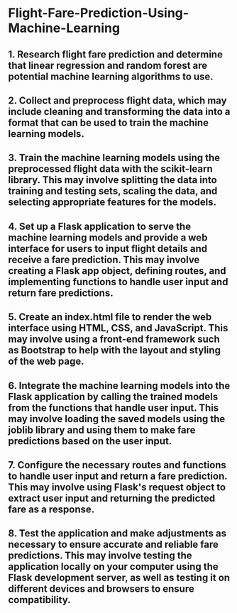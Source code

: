 # Flight-Fare-Prediction-Using-Machine-Learning

## 1. Research flight fare prediction and determine that linear regression and random forest are potential machine learning algorithms to use.
## 2. Collect and preprocess flight data, which may include cleaning and transforming the data into a format that can be used to train the machine learning models.
## 3. Train the machine learning models using the preprocessed flight data with the scikit-learn library. This may involve splitting the data into training and testing sets, scaling the data, and selecting appropriate features for the models.
## 4. Set up a Flask application to serve the machine learning models and provide a web interface for users to input flight details and receive a fare prediction. This may involve creating a Flask app object, defining routes, and implementing functions to handle user input and return fare predictions.
## 5. Create an index.html file to render the web interface using HTML, CSS, and JavaScript. This may involve using a front-end framework such as Bootstrap to help with the layout and styling of the web page.
## 6. Integrate the machine learning models into the Flask application by calling the trained models from the functions that handle user input. This may involve loading the saved models using the joblib library and using them to make fare predictions based on the user input.
## 7. Configure the necessary routes and functions to handle user input and return a fare prediction. This may involve using Flask's request object to extract user input and returning the predicted fare as a response.
## 8. Test the application and make adjustments as necessary to ensure accurate and reliable fare predictions. This may involve testing the application locally on your computer using the Flask development server, as well as testing it on different devices and browsers to ensure compatibility.
